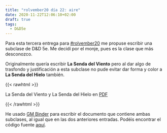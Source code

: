 ```yaml
---
title: "rolvember20 día 22: aire"
date: 2020-11-22T12:06:10+02:00
draft: true
tags:
  - D&D5e
---
```


Para esta tercera entrega para [#rolvember20](https://twitter.com/hashtag/rolvember20?src=hashtag_click) me propuse escribir una subclase de D&D 5e. Me decidí por el monje, pues es la clase que más desconozco.

Originalmente quería escribir __La Senda del Viento__ pero al dar algo de trasfondo y justificación a esta subclase no pude evitar dar forma y color a __La Senda del Hielo__ también.

{{< rawhtml >}}
<object data="https://www.gmbinder.com/pdf/-MKp0DblKDjFOUytbya6/la-senda-del-viento.pdf" type="application/pdf" width="100%" height="600px">
	<p>La Senda del Viento y La Senda del Hielo en <a href="https://www.gmbinder.com/pdf/-MKp0DblKDjFOUytbya6/la-senda-del-viento.pdf">PDF</a></p>
</object>
{{< /rawhtml >}}

He usado [GM Binder](https://www.gmbinder.com/) para escribir el documento que contiene ambas subclases, al igual que en las dos anteriores entradas. Podéis encontrar el código fuente [aquí](https://www.gmbinder.com/share/-MKp0DblKDjFOUytbya6).
